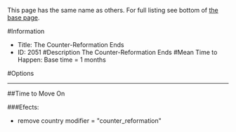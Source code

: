 This page has the same name as others. For full listing see bottom of [the base page](the_counter_reformation_ends.md).

#Information
 - Title: The Counter-Reformation Ends
 - ID: 2051
#Description
The Counter-Reformation Ends
#Mean Time to Happen:
Base time = 1 months

#Options

___
##Time to Move On

###Efects:<ul><li>remove country modifier = "counter_reformation"</li></ul>
